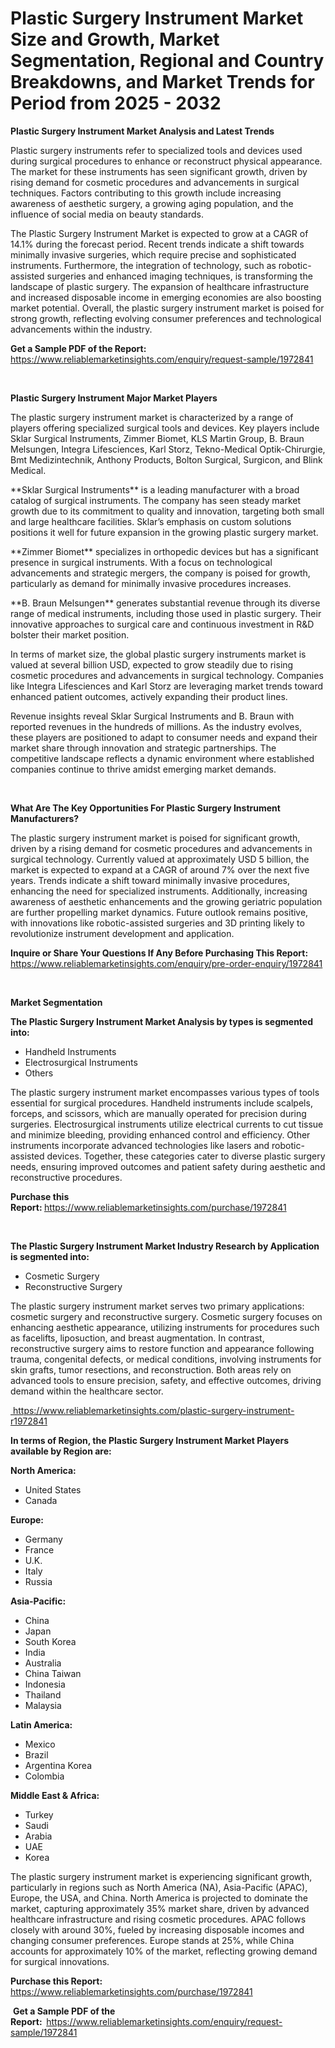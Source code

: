<p><h1>Plastic Surgery Instrument Market Size and Growth, Market Segmentation, Regional and Country Breakdowns, and Market Trends for Period from 2025 -  2032</h1></p><p><strong>Plastic Surgery Instrument Market Analysis and Latest Trends</strong></p>
<p><p>Plastic surgery instruments refer to specialized tools and devices used during surgical procedures to enhance or reconstruct physical appearance. The market for these instruments has seen significant growth, driven by rising demand for cosmetic procedures and advancements in surgical techniques. Factors contributing to this growth include increasing awareness of aesthetic surgery, a growing aging population, and the influence of social media on beauty standards.</p><p>The Plastic Surgery Instrument Market is expected to grow at a CAGR of 14.1% during the forecast period. Recent trends indicate a shift towards minimally invasive surgeries, which require precise and sophisticated instruments. Furthermore, the integration of technology, such as robotic-assisted surgeries and enhanced imaging techniques, is transforming the landscape of plastic surgery. The expansion of healthcare infrastructure and increased disposable income in emerging economies are also boosting market potential. Overall, the plastic surgery instrument market is poised for strong growth, reflecting evolving consumer preferences and technological advancements within the industry.</p></p>
<p><strong>Get a Sample PDF of the Report:&nbsp;</strong> <a href="https://www.reliablemarketinsights.com/enquiry/request-sample/1972841?utm_campaign=2275&utm_medium=2&utm_source=Github&utm_content=ia&utm_term=13042025&utm_id=plastic-surgery-instrument">https://www.reliablemarketinsights.com/enquiry/request-sample/1972841</a></p>
<p>&nbsp;</p>
<p><strong>Plastic Surgery Instrument Major Market Players</strong></p>
<p><p>The plastic surgery instrument market is characterized by a range of players offering specialized surgical tools and devices. Key players include Sklar Surgical Instruments, Zimmer Biomet, KLS Martin Group, B. Braun Melsungen, Integra Lifesciences, Karl Storz, Tekno-Medical Optik-Chirurgie, Bmt Medizintechnik, Anthony Products, Bolton Surgical, Surgicon, and Blink Medical.</p><p>**Sklar Surgical Instruments** is a leading manufacturer with a broad catalog of surgical instruments. The company has seen steady market growth due to its commitment to quality and innovation, targeting both small and large healthcare facilities. Sklar’s emphasis on custom solutions positions it well for future expansion in the growing plastic surgery market.</p><p>**Zimmer Biomet** specializes in orthopedic devices but has a significant presence in surgical instruments. With a focus on technological advancements and strategic mergers, the company is poised for growth, particularly as demand for minimally invasive procedures increases.</p><p>**B. Braun Melsungen** generates substantial revenue through its diverse range of medical instruments, including those used in plastic surgery. Their innovative approaches to surgical care and continuous investment in R&D bolster their market position.</p><p>In terms of market size, the global plastic surgery instruments market is valued at several billion USD, expected to grow steadily due to rising cosmetic procedures and advancements in surgical technology. Companies like Integra Lifesciences and Karl Storz are leveraging market trends toward enhanced patient outcomes, actively expanding their product lines.</p><p>Revenue insights reveal Sklar Surgical Instruments and B. Braun with reported revenues in the hundreds of millions. As the industry evolves, these players are positioned to adapt to consumer needs and expand their market share through innovation and strategic partnerships. The competitive landscape reflects a dynamic environment where established companies continue to thrive amidst emerging market demands.</p></p>
<p>&nbsp;</p>
<p><strong>What Are The Key Opportunities For Plastic Surgery Instrument Manufacturers?</strong></p>
<p><p>The plastic surgery instrument market is poised for significant growth, driven by a rising demand for cosmetic procedures and advancements in surgical technology. Currently valued at approximately USD 5 billion, the market is expected to expand at a CAGR of around 7% over the next five years. Trends indicate a shift toward minimally invasive procedures, enhancing the need for specialized instruments. Additionally, increasing awareness of aesthetic enhancements and the growing geriatric population are further propelling market dynamics. Future outlook remains positive, with innovations like robotic-assisted surgeries and 3D printing likely to revolutionize instrument development and application.</p></p>
<p><strong>Inquire or Share Your Questions If Any Before Purchasing This Report:</strong> <a href="https://www.reliablemarketinsights.com/enquiry/pre-order-enquiry/1972841?utm_campaign=2275&utm_medium=2&utm_source=Github&utm_content=ia&utm_term=13042025&utm_id=plastic-surgery-instrument">https://www.reliablemarketinsights.com/enquiry/pre-order-enquiry/1972841</a></p>
<p>&nbsp;</p>
<p><strong>Market Segmentation</strong></p>
<p><strong>The Plastic Surgery Instrument Market Analysis by types is segmented into:</strong></p>
<p><ul><li>Handheld Instruments</li><li>Electrosurgical Instruments</li><li>Others</li></ul></p>
<p><p>The plastic surgery instrument market encompasses various types of tools essential for surgical procedures. Handheld instruments include scalpels, forceps, and scissors, which are manually operated for precision during surgeries. Electrosurgical instruments utilize electrical currents to cut tissue and minimize bleeding, providing enhanced control and efficiency. Other instruments incorporate advanced technologies like lasers and robotic-assisted devices. Together, these categories cater to diverse plastic surgery needs, ensuring improved outcomes and patient safety during aesthetic and reconstructive procedures.</p></p>
<p><strong>Purchase this Report:&nbsp;</strong><a href="https://www.reliablemarketinsights.com/purchase/1972841?utm_campaign=2275&utm_medium=2&utm_source=Github&utm_content=ia&utm_term=13042025&utm_id=plastic-surgery-instrument">https://www.reliablemarketinsights.com/purchase/1972841</a></p>
<p>&nbsp;</p>
<p><strong>The Plastic Surgery Instrument Market Industry Research by Application is segmented into:</strong></p>
<p><ul><li>Cosmetic Surgery</li><li>Reconstructive Surgery</li></ul></p>
<p><p>The plastic surgery instrument market serves two primary applications: cosmetic surgery and reconstructive surgery. Cosmetic surgery focuses on enhancing aesthetic appearance, utilizing instruments for procedures such as facelifts, liposuction, and breast augmentation. In contrast, reconstructive surgery aims to restore function and appearance following trauma, congenital defects, or medical conditions, involving instruments for skin grafts, tumor resections, and reconstruction. Both areas rely on advanced tools to ensure precision, safety, and effective outcomes, driving demand within the healthcare sector.</p></p>
<p><a href="https://www.reliablemarketinsights.com/plastic-surgery-instrument-r1972841?utm_campaign=2275&utm_medium=2&utm_source=Github&utm_content=ia&utm_term=13042025&utm_id=plastic-surgery-instrument">&nbsp;https://www.reliablemarketinsights.com/plastic-surgery-instrument-r1972841</a></p>
<p><strong>In terms of Region, the Plastic Surgery Instrument Market Players available by Region are:</strong></p>
<p>
    <p> <strong> North America: </strong>
        <ul>
            <li>United States</li>
            <li>Canada</li>
        </ul>
        </p> 
    <p> <strong> Europe: </strong>
        <ul>
            <li>Germany</li>
            <li>France</li>
            <li>U.K.</li>
            <li>Italy</li>
            <li>Russia</li>
        </ul>
        </p> 
    <p> <strong> Asia-Pacific: </strong>
        <ul>
            <li>China</li>
            <li>Japan</li>
            <li>South Korea</li>
            <li>India</li>
            <li>Australia</li>
            <li>China Taiwan</li>
            <li>Indonesia</li>
            <li>Thailand</li>
            <li>Malaysia</li>
        </ul>
        </p> 
    <p> <strong> Latin America: </strong>
        <ul>
            <li>Mexico</li>
            <li>Brazil</li>
            <li>Argentina Korea</li>
            <li>Colombia</li>
        </ul>
        </p> 
    <p> <strong> Middle East & Africa: </strong>
        <ul>
            <li>Turkey</li>
            <li>Saudi</li>
            <li>Arabia</li>
            <li>UAE</li>
            <li>Korea</li>
        </ul>
    </p>
    </p>
<p><p>The plastic surgery instrument market is experiencing significant growth, particularly in regions such as North America (NA), Asia-Pacific (APAC), Europe, the USA, and China. North America is projected to dominate the market, capturing approximately 35% market share, driven by advanced healthcare infrastructure and rising cosmetic procedures. APAC follows closely with around 30%, fueled by increasing disposable incomes and changing consumer preferences. Europe stands at 25%, while China accounts for approximately 10% of the market, reflecting growing demand for surgical innovations.</p></p>
<p><strong>Purchase this Report: </strong><a href="https://www.reliablemarketinsights.com/purchase/1972841?utm_campaign=2275&utm_medium=2&utm_source=Github&utm_content=ia&utm_term=13042025&utm_id=plastic-surgery-instrument">https://www.reliablemarketinsights.com/purchase/1972841</a></p>
<p>&nbsp;<strong>Get a Sample PDF of the Report:&nbsp;&nbsp;</strong><a href="https://www.reliablemarketinsights.com/enquiry/request-sample/1972841?utm_campaign=2275&utm_medium=2&utm_source=Github&utm_content=ia&utm_term=13042025&utm_id=plastic-surgery-instrument">https://www.reliablemarketinsights.com/enquiry/request-sample/1972841</a></p>
<p><strong></strong></p>
<p><p></p><p></p><p></p></p>